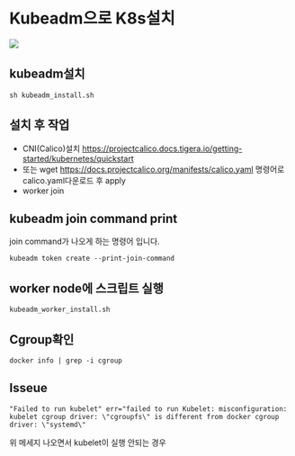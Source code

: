# Kubeadm으로 K8s설치

<img src="https://img.shields.io/badge/kubernetes-brightgreen?logo=Kubernetes&logoColor=white"/>

## kubeadm설치
```
sh kubeadm_install.sh
```
## 설치 후 작업
- CNI(Calico)설치 https://projectcalico.docs.tigera.io/getting-started/kubernetes/quickstart
- 또는 wget https://docs.projectcalico.org/manifests/calico.yaml 명령어로 calico.yaml다운로드 후 apply
- worker join

## kubeadm join command print
join command가 나오게 하는 명령어 입니다.
```
kubeadm token create --print-join-command
```

## worker node에 스크립트 실행
```
kubeadm_worker_install.sh
```

## Cgroup확인
```
docker info | grep -i cgroup
```

## Isseue
```
"Failed to run kubelet" err="failed to run Kubelet: misconfiguration: kubelet cgroup driver: \"cgroupfs\" is different from docker cgroup driver: \"systemd\"
```
위 메세지 나오면서 kubelet이 실행 안되는 경우
